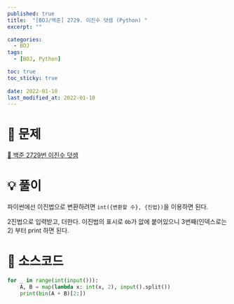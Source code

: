 ```yaml
---
published: true
title:  "[BOJ/백준] 2729. 이진수 덧셈 (Python) "
excerpt: ""

categories:
  - BOJ
tags:
  - [BOJ, Python]

toc: true
toc_sticky: true
 
date: 2022-01-10
last_modified_at: 2022-01-10
---
```

# 🔎 문제
[🔗 백준 2729번 이진수 덧셈](https://www.acmicpc.net/problem/2729)

# 💡 풀이
파이썬에선 이진법으로 변환하려면 `int({변환할 수}, {진법})`을 이용하면 된다.

2진법으로 입력받고, 더한다. 이진법의 표시로 `0b`가 앖에 붙어있으니 3번째(인덱스로는 2) 부터 print 하면 된다.

# 📃 소스코드
```python
for _ in range(int(input())):
    A, B = map(lambda x: int(x, 2), input().split())
    print(bin(A + B)[2:])
```
<br>